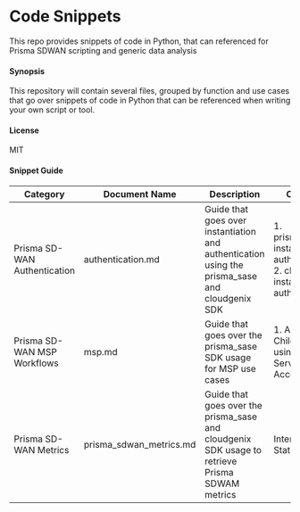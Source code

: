 # Code Snippets
This repo provides snippets of code in Python, that can referenced for Prisma SDWAN scripting and generic data analysis

#### Synopsis
This repository will contain several files, grouped by function and use cases that go over snippets of code in Python that can be referenced when writing your own script or tool.

#### License
MIT

#### Snippet Guide
| Category | Document Name | Description | Content |
| ------- | ----- | ------- | ------- |
| Prisma SD-WAN Authentication | authentication.md | Guide that goes over instantiation and authentication using the prisma_sase and cloudgenix SDK | 1. prisma_sase instantiation & authentication<br> 2. cloudgenix instantiation & authentication |
| Prisma SD-WAN MSP Workflows | msp.md | Guide that goes over the prisma_sase SDK usage for MSP use cases | 1. Access Child Tenants using Parent Service Account |
| Prisma SD-WAN Metrics | prisma_sdwan_metrics.md | Guide that goes over the prisma_sase and cloudgenix SDK usage to retrieve Prisma SDWAM metrics | Interface Stats |

 
